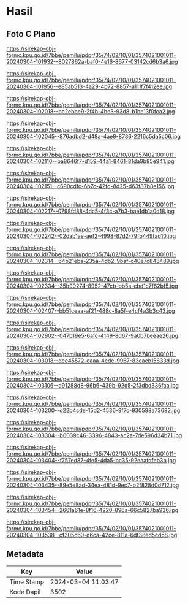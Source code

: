 # Hasil

## Foto C Plano

https://sirekap-obj-formc.kpu.go.id/7bbe/pemilu/pdpr/35/74/02/10/01/3574021001011-20240304-101932--8027862a-baf0-4e16-8677-03142cd6b3a6.jpg

https://sirekap-obj-formc.kpu.go.id/7bbe/pemilu/pdpr/35/74/02/10/01/3574021001011-20240304-101956--e85ab513-4a29-4b72-8857-a111f7f412ee.jpg

https://sirekap-obj-formc.kpu.go.id/7bbe/pemilu/pdpr/35/74/02/10/01/3574021001011-20240304-102018--bc2ebbe9-2f4b-4be3-93d8-b1be13f0fca2.jpg

https://sirekap-obj-formc.kpu.go.id/7bbe/pemilu/pdpr/35/74/02/10/01/3574021001011-20240304-102045--876adbd2-d48a-4ae9-8786-2216c5da5c06.jpg

https://sirekap-obj-formc.kpu.go.id/7bbe/pemilu/pdpr/35/74/02/10/01/3574021001011-20240304-102110--ba8646f7-d159-44a1-8461-81da9b85e941.jpg

https://sirekap-obj-formc.kpu.go.id/7bbe/pemilu/pdpr/35/74/02/10/01/3574021001011-20240304-102151--c690cdfc-6b7c-42fd-8d25-d63f87b8e156.jpg

https://sirekap-obj-formc.kpu.go.id/7bbe/pemilu/pdpr/35/74/02/10/01/3574021001011-20240304-102217--0798fd88-4dc5-4f3c-a7b3-bae1db1a0d18.jpg

https://sirekap-obj-formc.kpu.go.id/7bbe/pemilu/pdpr/35/74/02/10/01/3574021001011-20240304-102242--02dab1ae-aef2-4998-87d2-79fb449fad10.jpg

https://sirekap-obj-formc.kpu.go.id/7bbe/pemilu/pdpr/35/74/02/10/01/3574021001011-20240304-102314--64b21eba-235a-4db2-9baf-c40e7c843489.jpg

https://sirekap-obj-formc.kpu.go.id/7bbe/pemilu/pdpr/35/74/02/10/01/3574021001011-20240304-102334--35b90274-8952-47cb-bb5a-ebd1c7f62bf5.jpg

https://sirekap-obj-formc.kpu.go.id/7bbe/pemilu/pdpr/35/74/02/10/01/3574021001011-20240304-102407--bb51ceaa-af21-488c-8a5f-e4cf4a3b3c43.jpg

https://sirekap-obj-formc.kpu.go.id/7bbe/pemilu/pdpr/35/74/02/10/01/3574021001011-20240304-102902--047b19e5-6afc-4149-8d67-9a0b7beeae26.jpg

https://sirekap-obj-formc.kpu.go.id/7bbe/pemilu/pdpr/35/74/02/10/01/3574021001011-20240304-103018--dee45572-eaaa-4ede-9967-83caeb15833d.jpg

https://sirekap-obj-formc.kpu.go.id/7bbe/pemilu/pdpr/35/74/02/10/01/3574021001011-20240304-103106--d91288d8-96b6-439b-92d5-2f3dbd336faa.jpg

https://sirekap-obj-formc.kpu.go.id/7bbe/pemilu/pdpr/35/74/02/10/01/3574021001011-20240304-103200--d22b4cde-15d2-4536-9f7c-930598a73682.jpg

https://sirekap-obj-formc.kpu.go.id/7bbe/pemilu/pdpr/35/74/02/10/01/3574021001011-20240304-103304--b0039c46-3396-4843-ac2a-7de596d34b71.jpg

https://sirekap-obj-formc.kpu.go.id/7bbe/pemilu/pdpr/35/74/02/10/01/3574021001011-20240304-103404--f757ed87-4fe5-4da5-bc35-92eaafdfeb3b.jpg

https://sirekap-obj-formc.kpu.go.id/7bbe/pemilu/pdpr/35/74/02/10/01/3574021001011-20240304-103435--89e5e8ad-34ea-481d-9ec7-b2f828d0d712.jpg

https://sirekap-obj-formc.kpu.go.id/7bbe/pemilu/pdpr/35/74/02/10/01/3574021001011-20240304-103454--2661a61e-8f16-4220-896a-66c5827ba936.jpg

https://sirekap-obj-formc.kpu.go.id/7bbe/pemilu/pdpr/35/74/02/10/01/3574021001011-20240304-103538--cf305c60-d6ca-42ce-811a-6df38ed5cd58.jpg


## Metadata

| Key        | Value               |
| ---------- | ------------------- |
| Time Stamp | 2024-03-04 11:03:47 |
| Kode Dapil | 3502                |



